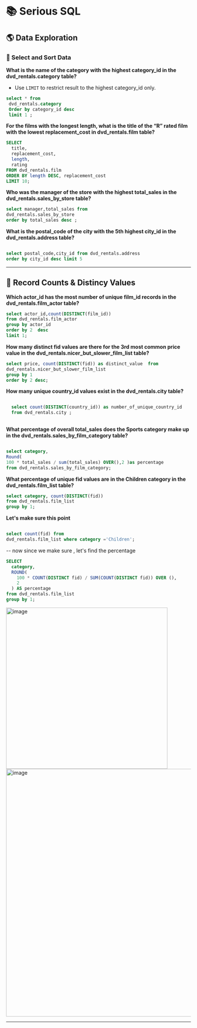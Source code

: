 # 📚 Serious SQL

## 🌎 Data Exploration

### 📌 Select and Sort Data

**What is the name of the category with the highest category_id in the dvd_rentals.category table?**

- Use `LIMIT` to restrict result to the highest category_id only.

````sql
select * from
 dvd_rentals.category
 Order by category_id desc 
 limit 1 ;
````

**For the films with the longest length, what is the title of the “R” rated film with the lowest replacement_cost in dvd_rentals.film table?**
 

```sql 
SELECT
  title,
  replacement_cost,
  length,
  rating
FROM dvd_rentals.film
ORDER BY length DESC, replacement_cost
LIMIT 10;
````

**Who was the manager of the store with the highest total_sales in the dvd_rentals.sales_by_store table?**

````sql 
select manager,total_sales from 
dvd_rentals.sales_by_store
order by total_sales desc ;  
````

**What is the postal_code of the city with the 5th highest city_id in the dvd_rentals.address table?**


````sql

select postal_code,city_id from dvd_rentals.address
order by city_id desc limit 5

````

***

## 📌  Record Counts & Distincy Values


**Which actor_id has the most number of unique film_id records in the dvd_rentals.film_actor table?**
  ````sql
  select actor_id,count(DISTINCT(film_id))
  from dvd_rentals.film_actor 
  group by actor_id
  order by 2  desc 
  limit 1;
  ````
**How many distinct fid values are there for the 3rd most common price value in the dvd_rentals.nicer_but_slower_film_list table?**
 
 ````sql
 select price, count(DISTINCT(fid)) as distinct_value  from
 dvd_rentals.nicer_but_slower_film_list
 group by 1
 order by 2 desc;
 
 ````
 
**How many unique country_id values exist in the dvd_rentals.city table?**
````sql

  select count(DISTINCT(country_id)) as number_of_unique_country_id
  from dvd_rentals.city ;
  
  ````
 **What percentage of overall total_sales does the Sports category make up in the dvd_rentals.sales_by_film_category table?**
  
  ````sql
  
select category,
Round(
100 * total_sales / sum(total_sales) OVER(),2 )as percentage
from dvd_rentals.sales_by_film_category;
  
 ````
**What percentage of unique fid values are in the Children category in the dvd_rentals.film_list table?**
````sql
select category, count(DISTINCT(fid))
from dvd_rentals.film_list
group by 1;

````
**Let's make sure this point**

````sql

select count(fid) from 
dvd_rentals.film_list where category ='Children';

````
-- now since we make sure , let's find the percentage 
````sql
SELECT
  category,
  ROUND(
    100 * COUNT(DISTINCT fid) / SUM(COUNT(DISTINCT fid)) OVER (),
    2
  ) AS percentage
from dvd_rentals.film_list
group by 1;
````


<img width="440" alt="image" src="https://user-images.githubusercontent.com/81607668/128623800-dc689fdd-2de3-4c89-9e55-75be3c4a941c.png">

<img width="676" alt="image" src="https://user-images.githubusercontent.com/81607668/128623822-3a3f3a91-fd67-45ff-985a-79fa0312e59a.png">


***

